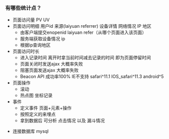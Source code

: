 ### 有哪些统计点？
+ 页面访问量 PV UV
+ 页面访问明细 用户id 来源(laiyuan referrer) 设备详情 网络情况 IP 地区
  * 由客户端提交enopenid laiyuan refer（从哪个页面进入该页面）
  * 服务端获取设备情况 ip 
  * 根据ip查询地区
+ 页面访问时长
  * 进入记录时间 离开时拿当前时间减去记录的时间 即为页面停留时间
  * 页面关闭时发送ajax   大概率失败
  * 阻塞页面发送ajax   大概率失败
  * Beacon API  成功率100%  IE不支持 safari^11.1 IOS_safari^11.3 android^5 
+ 页面操作
  * 滚动
  * 热点图 坐标记录
+ 事件
  * 定义事件 页面+元素+操作 
  * 按照定义的来埋点
  * 拿到数据后 可分析 点击情况 以及 漏斗情况


- 连接数据库 mysql